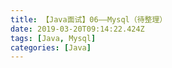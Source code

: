```yaml
---
title: 【Java面试】06——Mysql（待整理）
date: 2019-03-20T09:14:22.424Z
tags: [Java, Mysql]
categories: [Java]
---
```

